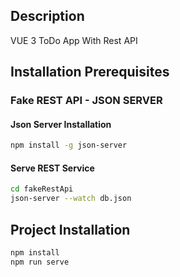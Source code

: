  ## Description
 VUE 3 ToDo App With Rest API

 ## Installation Prerequisites
 ### Fake REST API - JSON SERVER
 #### Json Server Installation
 ```sh
npm install -g json-server
```
 #### Serve REST Service
 ```sh
cd fakeRestApi
json-server --watch db.json
```

## Project Installation
```sh
npm install
npm run serve
```

